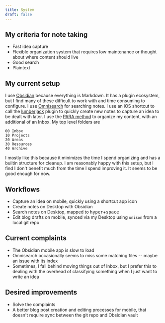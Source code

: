 ```yaml
---
title: System
draft: false
---
```


## My criteria for note taking

- Fast idea capture
- Flexible organization system that requires low maintenance or thought about where content should live
- Good search
- Plaintext

## My current setup

I use [Obsidian](https://obsidian.md/) because everything is Markdown.
It has a plugin ecosystem, but I find many of these difficult to work with and time consuming to configure.
I use [Omnisearch](https://github.com/scambier/obsidian-omnisearch) for searching notes.
I use an iOS shortcut to call the [lumberjack](https://github.com/ryanjamurphy/lumberjack-obsidian) plugin to quickly create new notes to capture an idea to be dealt with later.
I use the [PARA method](https://fortelabs.com/blog/para/) to organize my content, with an additional of an Inbox.
My top level folders are

```
00 Inbox
10 Projects
20 Areas
30 Resources
40 Archive
```

I mostly like this because it minimizes the time I spend organizing and has a builtin structure for cleanup.
I am reasonably happy with this setup, but I find I don't benefit much from the time I spend improving it.
It seems to be good enough for now.

## Workflows

- Capture an idea on mobile, quickly using a shortcut app icon
- Create notes on Desktop with Obsidian
- Search notes on Desktop, mapped to <kbd>hyper</kbd>+<kbd>space</kbd>
- Edit blog drafts on mobile, synced via my Desktop using `unison` from a local git repo

## Current complaints

- The Obsidian mobile app is slow to load
- Omnisearch occasionally seems to miss some matching files -- maybe an issue with its index
- Sometimes, I fall behind moving things out of Inbox, but I prefer this to dealing with the overhead of classifying something when I just want to write an idea

## Desired improvements

- Solve the complaints
- A better blog post creation and editing processes for mobile, that doesn't require sync between the git repo and Obsidian vault
